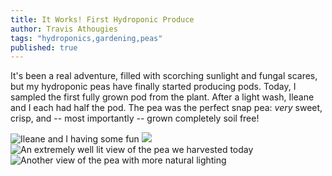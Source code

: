 ```yaml
---
title: It Works! First Hydroponic Produce
author: Travis Athougies
tags: "hydroponics,gardening,peas"
published: true
---
```


It's been a real adventure, filled with scorching sunlight and fungal scares, but my hydroponic peas have finally started producing pods. Today, I sampled the first fully grown pod from the plant. After a light wash, Ileane and I each had half the pod. The pea was the perfect snap pea: _very_ sweet, crisp, and -- most importantly -- grown completely soil free!

![Ileane and I having some fun](image:first-pea/travis-eats-pea.jpg)
![](image:first-pea/ileane-eats-pea.jpg)
![An extremely well lit view of the pea we harvested today](image:first-pea/pea-on-counter.jpg)
![Another view of the pea with more natural lighting](image:first-pea/pea-on-counter-no-light.jpg)
